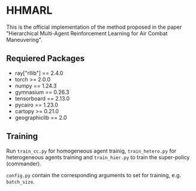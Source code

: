 # HHMARL

This is the official implementation of the method proposed in the paper "Hierarchical Multi-Agent Reinforcement Learning
for Air Combat Maneuvering". 

## Requiered Packages 

- ray["rllib"] == 2.4.0
- torch >= 2.0.0
- numpy == 1.24.3
- gymnasium == 0.26.3
- tensorboard == 2.13.0
- pycairo == 1.23.0
- cartopy >= 0.21.0
- geographiclib == 2.0

## Training

Run `train_cc.py` for homogeneous agent trainig, `train_hetero.py` for heterogeneous agents training and `train_hier.py` to train the super-policy (commander). 

`config.py` contain the corresponding arguments to set for training, e.g. `batch_size`. 




